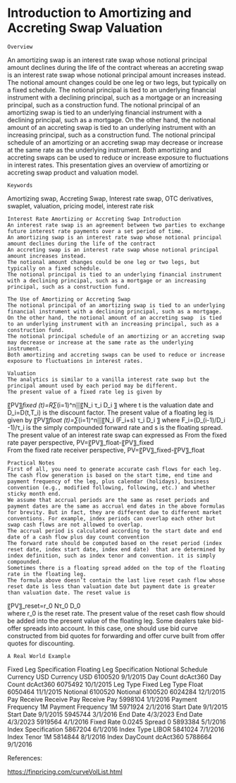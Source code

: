 # Introduction to Amortizing and Accreting Swap Valuation

	Overview
An amortizing swap is an interest rate swap whose notional principal amount declines during the life of the contract whereas an accreting swap is an interest rate swap whose notional principal amount increases instead. The notional amount changes could be one leg or two legs, but typically on a fixed schedule. The notional principal is tied to an underlying financial instrument with a declining principal, such as a mortgage or an increasing principal, such as a construction fund. 
The notional principal of an amortizing swap is tied to an underlying financial instrument with a declining principal, such as a mortgage. On the other hand, the notional amount of an accreting swap  is tied to an underlying instrument with an increasing principal, such as a construction fund. The notional principal schedule of an amortizing or an accreting swap may decrease or increase at the same rate as the underlying instrument. Both amortizing and accreting swaps can be used to reduce or increase exposure to fluctuations in interest rates. This presentation gives an overview of amortizing or accreting swap product and valuation model. 

	Keywords
Amortizing swap, Accreting Swap, Interest rate swap, OTC derivatives, swaplet, valuation, pricing model, interest rate risk

	Interest Rate Amortizing or Accreting Swap Introduction
	An interest rate swap is an agreement between two parties to exchange future interest rate payments over a set period of time.
	An amortizing swap is an interest rate swap whose notional principal amount declines during the life of the contract
	An accreting swap is an interest rate swap whose notional principal amount increases instead.
	The notional amount changes could be one leg or two legs, but typically on a fixed schedule.
	The notional principal is tied to an underlying financial instrument with a declining principal, such as a mortgage or an increasing principal, such as a construction fund.

	The Use of Amortizing or Accreting Swap 
	The notional principal of an amortizing swap is tied to an underlying financial instrument with a declining principal, such as a mortgage.
	On the other hand, the notional amount of an accreting swap  is tied to an underlying instrument with an increasing principal, such as a construction fund.
	The notional principal schedule of an amortizing or an accreting swap may decrease or increase at the same rate as the underlying instrument.
	Both amortizing and accreting swaps can be used to reduce or increase exposure to fluctuations in interest rates.

	Valuation
	The analytics is similar to a vanilla interest rate swap but the principal amount used by each period may be different.
	The present value of a fixed rate leg is given by

〖PV〗_fixed (t)=R∑_(i=1)^n▒〖N_i τ_i D_i 〗
where t is the valuation date and D_i=D(t,T_i) is the discount factor.
	The present value of a floating leg is given by
〖PV〗_float (t)=∑_(i=1)^n▒〖N_i (F_i+s) τ_i D_i 〗
where F_i=(D_(i-1)/D_i -1)/τ_i is the simply compounded forward rate and s is the floating spread.
	The present value of an interest rate swap can expressed as
	From the fixed rate payer perspective, PV=〖PV〗_float-〖PV〗_fixed		
	From the fixed rate receiver perspective, PV=〖PV〗_fixed-〖PV〗_float

	Practical Notes
	First of all, you need to generate accurate cash flows for each leg. The cash flow generation is based on the start time, end time and payment frequency of the leg, plus calendar (holidays), business convention (e.g., modified following, following, etc.) and whether sticky month end.
	We assume that accrual periods are the same as reset periods and payment dates are the same as accrual end dates in the above formulas for brevity. But in fact, they are different due to different market conventions. For example, index periods can overlap each other but swap cash flows are not allowed to overlap.
	The accrual period is calculated according to the start date and end date of a cash flow plus day count convention 
	The forward rate should be computed based on the reset period (index reset date, index start date, index end date)  that are determined by index definition, such as index tenor and convention. it is simply compounded.
	Sometimes there is a floating spread added on the top of the floating rate in the floating leg.
	The formula above doesn’t contain the last live reset cash flow whose reset date is less than valuation date but payment date is greater than valuation date. The reset value is
〖PV〗_reset=r_0 Nτ_0 D_0  
where r_0 is the reset rate. 
	The present value of the reset cash flow should be added into the present value of the floating leg.
	Some dealers take bid-offer spreads into account. In this case, one should use bid curve constructed from bid quotes for forwarding and offer curve built from offer quotes for discounting.

	A Real World Example
Fixed Leg Specification	Floating Leg Specification	Notional Schedule
Currency	USD	Currency	USD	6100520	9/1/2015
Day Count	dcAct360	Day Count	dcAct360	6075492	10/1/2015
Leg Type	Fixed	Leg Type	Float	6050464	11/1/2015
Notional	6100520	Notional	6100520	6024284	12/1/2015
Pay Receive	Receive	Pay Receive	Pay	5998104	1/1/2016
Payment Frequency	1M	Payment Frequency	1M	5971924	2/1/2016
Start Date	9/1/2015	Start Date	9/1/2015	5945744	3/1/2016
End Date	4/3/2023	End Date	4/3/2023	5919564	4/1/2016
Fixed Rate	0.0245	Spread	0	5893384	5/1/2016
		Index Specification	5867204	6/1/2016
		Index Type	LIBOR	5841024	7/1/2016
		Index Tenor	1M	5814844	8/1/2016
		Index DayCount	dcAct360	5788664	9/1/2016


References:

https://finpricing.com/curveVolList.html

